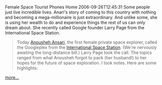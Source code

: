 Female Space Tourist Phones Home
2006-09-26T12:45:31
Some people just live incredible lives. Anari's story of coming to this country with nothing and becoming a mega-millionaire is just extraordinary. And unlike some, she is using her wealth to do and experience things the rest of us can only dream about. She recently called Google founder Larry Page from the International Space Station.

> Today [Anousheh Ansari](http://anoushehansari.com/), the first female private space explorer, called the Googleplex from the [International Space Station](http://www.nasa.gov/mission_pages/station/main/index.html). (We're nervously awaiting the long-distance bill.) Larry Page took the call. The topics ranged from what Anousheh forgot to pack (her husband!) to her hopes for the future of space exploration. I took notes. Here are some highlights:  
  
[more...](http://googleblog.blogspot.com/2006/09/our-call-from-space.html)
